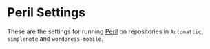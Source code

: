 # Peril Settings

These are the settings for running [Peril](https://github.com/danger/peril) on repositories in `Automattic`, `simplenote` and `wordpress-mobile`.
